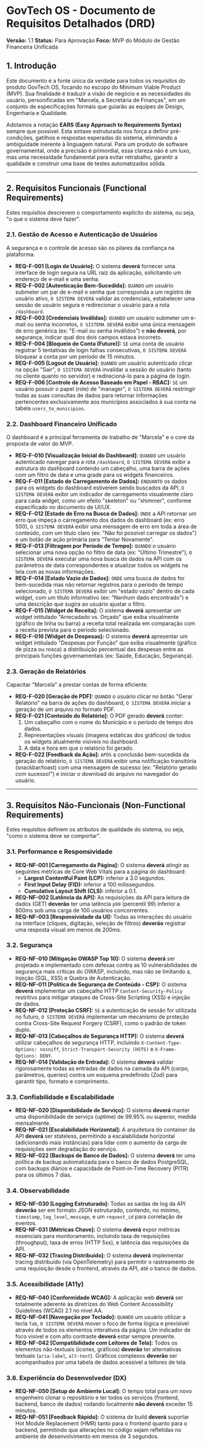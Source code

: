 # GovTech OS - Documento de Requisitos Detalhados (DRD)

**Versão:** 1.1 **Status:** Para Aprovação **Foco:** MVP do Módulo de Gestão Financeira Unificada

## 1. Introdução

Este documento é a fonte única da verdade para todos os requisitos do produto GovTech OS, focando no escopo do Minimum
Viable Product (MVP). Sua finalidade é traduzir a visão de negócio e as necessidades do usuário, personificadas em
"Marcela, a Secretária de Finanças", em um conjunto de especificações formais que guiarão as equipes de Design,
Engenharia e Qualidade.

Adotamos a notação **EARS (Easy Approach to Requirements Syntax)** sempre que possível. Esta sintaxe estruturada nos
força a definir pré-condições, gatilhos e respostas esperadas do sistema, eliminando a ambiguidade inerente à linguagem
natural. Para um produto de software governamental, onde a precisão é primordial, essa clareza não é um luxo, mas uma
necessidade fundamental para evitar retrabalho, garantir a qualidade e construir uma base de testes automatizados
sólida.

---

## 2. Requisitos Funcionais (Functional Requirements)

Estes requisitos descrevem o comportamento explícito do sistema, ou seja, "o que o sistema deve fazer".

### 2.1. Gestão de Acesso e Autenticação de Usuários

A segurança e o controle de acesso são os pilares da confiança na plataforma.

- **REQ-F-001 [Login de Usuário]:** O sistema **deverá** fornecer uma interface de login segura na URL raiz da
  aplicação, solicitando um endereço de e-mail e uma senha.
- **REQ-F-002 [Autenticação Bem-Sucedida]:** `QUANDO` um usuário submeter um par de e-mail e senha que corresponda a um
  registro de usuário ativo, `O SISTEMA DEVERÁ` validar as credenciais, estabelecer uma sessão de usuário segura e
  redirecionar o usuário para a rota `/dashboard`.
- **REQ-F-003 [Credenciais Inválidas]:** `QUANDO` um usuário submeter um e-mail ou senha incorretos, `O SISTEMA DEVERÁ`
  exibir uma única mensagem de erro genérica (ex: "E-mail ou senha inválidos") e **não deverá**, por segurança, indicar
  qual dos dois campos estava incorreto.
- **REQ-F-004 [Bloqueio de Conta (Future)]:** `SE` uma conta de usuário registrar 5 tentativas de login falhas
  consecutivas, `O SISTEMA DEVERÁ` bloquear a conta por um período de 15 minutos.
- **REQ-F-005 [Logout de Usuário]:** `QUANDO` um usuário autenticado clicar na opção "Sair", `O SISTEMA DEVERÁ`
  invalidar a sessão do usuário (tanto no cliente quanto no servidor) e redirecioná-lo para a página de login.
- **REQ-F-006 [Controle de Acesso Baseado em Papel - RBAC]:** `SE` um usuário possuir o papel (role) de "manager",
  `O SISTEMA DEVERÁ` restringir todas as suas consultas de dados para retornar informações pertencentes exclusivamente
  aos municípios associados à sua conta na tabela `users_to_municipios`.

### 2.2. Dashboard Financeiro Unificado

O dashboard é a principal ferramenta de trabalho de "Marcela" e o core da proposta de valor do MVP.

- **REQ-F-010 [Visualização Inicial do Dashboard]:** `QUANDO` um usuário autenticado navegar para a rota `/dashboard`,
  `O SISTEMA DEVERÁ` exibir a estrutura do dashboard contendo um cabeçalho, uma barra de ações com um filtro de data e
  uma grade para os widgets financeiros.
- **REQ-F-011 [Estado de Carregamento de Dados]:** `ENQUANTO` os dados para os widgets do dashboard estiverem sendo
  buscados da API, `O SISTEMA DEVERÁ` exibir um indicador de carregamento visualmente claro para cada widget, como um
  efeito "skeleton" ou "shimmer", conforme especificado no documento de UI/UX.
- **REQ-F-012 [Estado de Erro na Busca de Dados]:** `ONDE` a API retornar um erro que impeça o carregamento dos dados do
  dashboard (ex: erro 500), `O SISTEMA DEVERÁ` exibir uma mensagem de erro em toda a área de conteúdo, com um título
  claro (ex: "Não foi possível carregar os dados") e um botão de ação primária para "Tentar Novamente".
- **REQ-F-013 [Filtragem por Período de Tempo]:** `QUANDO` o usuário selecionar uma nova opção no filtro de data (ex:
  "Último Trimestre"), `O SISTEMA DEVERÁ` executar uma nova busca de dados na API com os parâmetros de data
  correspondentes e atualizar todos os widgets na tela com as novas informações.
- **REQ-F-014 [Estado Vazio de Dados]:** `ONDE` uma busca de dados for bem-sucedida mas não retornar registros para o
  período de tempo selecionado, `O SISTEMA DEVERÁ` exibir um "estado vazio" dentro de cada widget, com um título
  informativo (ex: "Nenhum dado encontrado") e uma descrição que sugira ao usuário ajustar o filtro.
- **REQ-F-015 [Widget de Receita]:** O sistema **deverá** apresentar um widget intitulado "Arrecadado vs. Orçado" que
  exiba visualmente (gráfico de linha ou barra) a receita total realizada em comparação com a receita prevista para o
  período selecionado.
- **REQ-F-016 [Widget de Despesas]:** O sistema **deverá** apresentar um widget intitulado "Despesas por Função" que
  exiba visualmente (gráfico de pizza ou rosca) a distribuição percentual das despesas entre as principais funções
  governamentais (ex: Saúde, Educação, Segurança).

### 2.3. Geração de Relatórios

Capacitar "Marcela" a prestar contas de forma eficiente.

- **REQ-F-020 [Geração de PDF]:** `QUANDO` o usuário clicar no botão "Gerar Relatório" na barra de ações do dashboard,
  `O SISTEMA DEVERÁ` iniciar a geração de um arquivo no formato PDF.
- **REQ-F-021 [Conteúdo do Relatório]:** O PDF gerado **deverá** conter:
  1.  Um cabeçalho com o nome do Município e o período de tempo dos dados.
  2.  Representações visuais (imagens estáticas dos gráficos) de todos os widgets atualmente visíveis no dashboard.
  3.  A data e hora em que o relatório foi gerado.
- **REQ-F-022 [Feedback da Ação]:** `APÓS` a conclusão bem-sucedida da geração do relatório, `O SISTEMA DEVERÁ` exibir
  uma notificação transitória (snackbar/toast) com uma mensagem de sucesso (ex: "Relatório gerado com sucesso!") e
  iniciar o download do arquivo no navegador do usuário.

---

## 3. Requisitos Não-Funcionais (Non-Functional Requirements)

Estes requisitos definem os atributos de qualidade do sistema, ou seja, "como o sistema deve se comportar".

### 3.1. Performance e Responsividade

- **REQ-NF-001 [Carregamento da Página]:** O sistema **deverá** atingir as seguintes métricas de Core Web Vitals para a
  página do dashboard:
  - **Largest Contentful Paint (LCP):** inferior a 3.0 segundos.
  - **First Input Delay (FID):** inferior a 100 milissegundos.
  - **Cumulative Layout Shift (CLS):** inferior a 0.1.
- **REQ-NF-002 [Latência da API]:** As requisições da API para leitura de dados (GET) **deverão** ter uma latência `p99`
  (percentil 99) inferior a 800ms sob uma carga de 100 usuários concorrentes.
- **REQ-NF-003 [Responsividade da UI]:** Todas as interações do usuário na interface (cliques, digitação, seleção de
  filtros) **deverão** registrar uma resposta visual em menos de 200ms.

### 3.2. Segurança

- **REQ-NF-010 [Mitigação OWASP Top 10]:** O sistema **deverá** ser projetado e implementado com defesas contra as 10
  vulnerabilidades de segurança mais críticas do OWASP, incluindo, mas não se limitando a, Injeção (SQL, XSS) e Quebra
  de Autenticação.
- **REQ-NF-011 [Política de Segurança de Conteúdo - CSP]:** O sistema **deverá** implementar um cabeçalho HTTP
  `Content-Security-Policy` restritivo para mitigar ataques de Cross-Site Scripting (XSS) e injeção de dados.
- **REQ-NF-012 [Proteção CSRF]:** `SE` a autenticação de sessão for utilizada no futuro, `O SISTEMA DEVERÁ` implementar
  um mecanismo de proteção contra Cross-Site Request Forgery (CSRF), como o padrão de token duplo.
- **REQ-NF-013 [Cabeçalhos de Segurança HTTP]:** O sistema **deverá** utilizar cabeçalhos de segurança HTTP, incluindo
  `X-Content-Type-Options: nosniff`, `Strict-Transport-Security (HSTS)` e `X-Frame-Options: DENY`.
- **REQ-NF-014 [Validação de Entrada]:** O sistema **deverá** validar rigorosamente todas as entradas de dados na camada
  da API (corpo, parâmetros, queries) contra um esquema predefinido (Zod) para garantir tipo, formato e comprimento.

### 3.3. Confiabilidade e Escalabilidade

- **REQ-NF-020 [Disponibilidade de Serviço]:** O sistema **deverá** manter uma disponibilidade de serviço (uptime) de
  99.95% ou superior, medida mensalmente.
- **REQ-NF-021 [Escalabilidade Horizontal]:** A arquitetura do container da API **deverá** ser stateless, permitindo a
  escalabilidade horizontal (adicionando mais instâncias) para lidar com o aumento da carga de requisições sem
  degradação do serviço.
- **REQ-NF-022 [Backups de Banco de Dados]:** O sistema **deverá** ter uma política de backup automatizada para o banco
  de dados PostgreSQL, com backups diários e capacidade de Point-in-Time Recovery (PITR) para os últimos 7 dias.

### 3.4. Observabilidade

- **REQ-NF-030 [Logging Estruturado]:** Todas as saídas de log da API **deverão** ser em formato JSON estruturado,
  contendo, no mínimo, `timestamp`, `log_level`, `message`, e um `request_id` para correlação de eventos.
- **REQ-NF-031 [Métricas Chave]:** O sistema **deverá** expor métricas essenciais para monitoramento, incluindo taxa de
  requisições (throughput), taxa de erros (HTTP 5xx), e latência das requisições da API.
- **REQ-NF-032 [Tracing Distribuído]:** O sistema **deverá** implementar tracing distribuído (via OpenTelemetry) para
  permitir o rastreamento de uma requisição desde o frontend, através da API, até o banco de dados.

### 3.5. Acessibilidade (A11y)

- **REQ-NF-040 [Conformidade WCAG]:** A aplicação web **deverá** ser totalmente aderente às diretrizes do Web Content
  Accessibility Guidelines (WCAG) 2.1 no nível AA.
- **REQ-NF-041 [Navegação por Teclado]:** `QUANDO` um usuário utilizar a tecla `Tab`, `O SISTEMA DEVERÁ` mover o foco de
  forma lógica e previsível através de todos os elementos interativos da página. Um indicador de foco visível e com alto
  contraste **deverá** estar sempre presente.
- **REQ-NF-042 [Compatibilidade com Leitores de Tela]:** Todos os elementos não-textuais (ícones, gráficos) **deverão**
  ter alternativas textuais (`aria-label`, `alt-text`). Gráficos complexos **deverão** ser acompanhados por uma tabela
  de dados acessível a leitores de tela.

### 3.6. Experiência do Desenvolvedor (DX)

- **REQ-NF-050 [Setup de Ambiente Local]:** O tempo total para um novo engenheiro clonar o repositório e ter todos os
  serviços (frontend, backend, banco de dados) rodando localmente **não deverá** exceder 15 minutos.
- **REQ-NF-051 [Feedback Rápido]:** O sistema de build **deverá** suportar Hot Module Replacement (HMR) tanto para o
  frontend quanto para o backend, permitindo que alterações no código sejam refletidas no ambiente de desenvolvimento em
  menos de 3 segundos.
